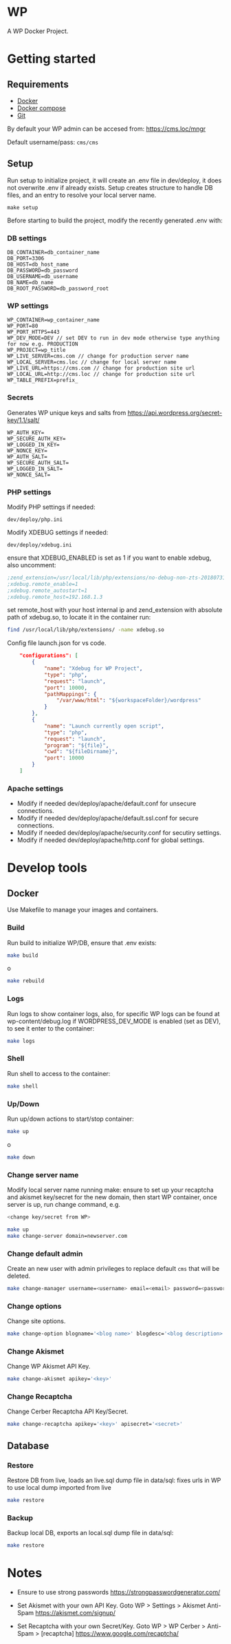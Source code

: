 # WP
A WP Docker Project.

# Getting started
## Requirements
- [Docker](https://docs.docker.com/engine/installation/)
- [Docker compose](https://docs.docker.com/compose/install/)
- [Git](https://git-scm.com/downloads)

By default your WP admin can be accesed from:
https://cms.loc/mngr

Default username/pass: ```cms/cms```

## Setup
Run setup to initialize project, it will create an .env file in dev/deploy, it does not overwrite .env if already exists. Setup creates structure to handle DB files, and an entry to resolve your local server name.
```env
make setup
```

Before starting to build the project, modify the recently generated .env with:

### DB settings
```env
DB_CONTAINER=db_container_name
DB_PORT=3306
DB_HOST=db_host_name
DB_PASSWORD=db_password
DB_USERNAME=db_username
DB_NAME=db_name
DB_ROOT_PASSWORD=db_password_root
```

### WP settings
```env
WP_CONTAINER=wp_container_name
WP_PORT=80
WP_PORT_HTTPS=443
WP_DEV_MODE=DEV // set DEV to run in dev mode otherwise type anything for now e.g. PRODUCTION
WP_PROJECT=wp_title
WP_LIVE_SERVER=cms.com // change for production server name 
WP_LOCAL_SERVER=cms.loc // change for local server name 
WP_LIVE_URL=https://cms.com // change for production site url
WP_LOCAL_URL=http://cms.loc // change for production site url
WP_TABLE_PREFIX=prefix_
```

### Secrets
Generates WP unique keys and salts from
https://api.wordpress.org/secret-key/1.1/salt/
```env
WP_AUTH_KEY=
WP_SECURE_AUTH_KEY=
WP_LOGGED_IN_KEY=
WP_NONCE_KEY=
WP_AUTH_SALT=
WP_SECURE_AUTH_SALT=
WP_LOGGED_IN_SALT=
WP_NONCE_SALT=
```

### PHP settings
Modify PHP settings if needed:
```
dev/deploy/php.ini
```

Modify XDEBUG settings if needed:
```
dev/deploy/xdebug.ini
```

ensure that XDEBUG_ENABLED is set as 1 if you want to enable xdebug, also uncomment:
```ini
;zend_extension=/usr/local/lib/php/extensions/no-debug-non-zts-20180731/xdebug.so
;xdebug.remote_enable=1
;xdebug.remote_autostart=1
;xdebug.remote_host=192.168.1.3
```

set remote_host with your host internal ip and zend_extension with
absolute path of xdebug.so, to locate it in the container run:
```bash
find /usr/local/lib/php/extensions/ -name xdebug.so
```

Config file launch.json for vs code.
```json
    "configurations": [
        {
            "name": "Xdebug for WP Project",
            "type": "php",
            "request": "launch",
            "port": 10000,
            "pathMappings": {
                "/var/www/html": "${workspaceFolder}/wordpress"
            }
        },
        {
            "name": "Launch currently open script",
            "type": "php",
            "request": "launch", 
            "program": "${file}", 
            "cwd": "${fileDirname}",
            "port": 10000 
        }
    ]
```

### Apache settings
- Modify if needed dev/deploy/apache/default.conf for unsecure connections.
- Modify if needed dev/deploy/apache/default.ssl.conf for secure connections.
- Modify if needed dev/deploy/apache/security.conf for secutiry settings.
- Modify if needed dev/deploy/apache/http.conf for global settings.

# Develop tools
## Docker 
Use Makefile to manage your images and containers.

### Build
Run build to initialize WP/DB, ensure that .env exists:
```bash
make build
```
o

```bash
make rebuild
```

### Logs
Run logs to show container logs, also, for specific WP logs can be found at wp-content/debug.log
if WORDPRESS_DEV_MODE is enabled (set as DEV), to see it enter to the container:
```bash
make logs
```

### Shell
Run shell to access to the container:
```bash
make shell
```

### Up/Down
Run up/down actions to start/stop container:
```bash
make up
```

o

```bash
make down
```

### Change server name
Modify local server name running make:
ensure to set up your recaptcha and akismet key/secret for the new domain, then start WP container,
once server is up, run change command, e.g.
```bash
<change key/secret from WP>

make up
make change-server domain=newserver.com
```

### Change default admin
Create an new user with admin privileges to replace default `cms` that will be deleted.
```bash
make change-manager username=<username> email=<email> password=<password>
```

### Change options
Change site options.
```bash
make change-option blogname='<blog name>' blogdesc='<blog description>'
```

### Change Akismet
Change WP Akismet API Key.
```bash
make change-akismet apikey='<key>'
```

### Change Recaptcha
Change Cerber Recaptcha API Key/Secret.
```bash
make change-recaptcha apikey='<key>' apisecret='<secret>'
```

## Database

### Restore
Restore DB from live, loads an live.sql dump file in data/sql:
fixes urls in WP to use local dump imported from live
```bash
make restore
```

### Backup
Backup local DB, exports an local.sql dump file in data/sql:
```bash
make restore
```

# Notes

- Ensure to use strong passwords
https://strongpasswordgenerator.com/

- Set Akismet with your own API Key.
Goto WP > Settings > Akismet Anti-Spam
https://akismet.com/signup/

- Set Recaptcha with your own Secret/Key.
Goto WP > WP Cerber > Anti-Spam > [recaptcha]
https://www.google.com/recaptcha/